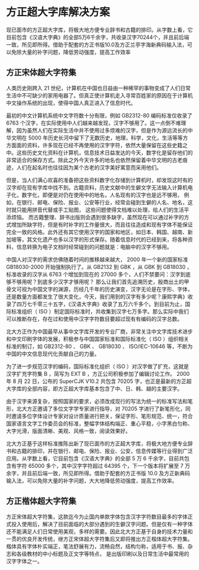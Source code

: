 # 方正超大字库解决方案

现已面市的方正超大字库，将极大地方便专业辞书和古籍的排印。从字数上看，它目前包含《汉语大字典》的全部5万6千余字，共收录汉字70244个，并且前后端一致，所见即所得。借助于配套的方正书版10.0及方正兰亭字海新典码输入法，可以免除大量的补字问题，降低劳动强度，提高工作效率

## 方正宋体超大字符集

人类历史刚跨入 21 世纪，计算机在中国也日益由一种稀罕的事物变成了人们日常生活中不可缺少的家用电器了。但真正使计算机走入寻常百姓家的原因在于计算机中文操作系统的出现，使得中国人真正进入了信息时代。

最初的中文计算机系统中文字符数十分有限，例如 GB2312-80 编码标准仅收录了 6763 个汉字，在实际使用中人们越来越发现，汉字不够用了。这一点倒不难理解，因为虽然人们在实际生活中并不使用过多烦难的汉字，但是作为源远流长的中华文明在 5000 年历史长河中留下了无数历史，地理，科学，文化，生活等等方方面面的资料，许多现在已经不再使用的汉字字符，依然大量保留在这些史籍之中。这些历史文化资料在计算机，信息技术日益发达的今天，数字化是留存他们的非常适合的保存方式。除此之外今天许多的地名也依然保留着中华文明的古老痕迹，人们在起名时也往往因为某个古老的汉字美好寓意而采用他们。

但是，当人们满心欢喜的准备把这些资料数字化存储到计算机时，却发现这时有的汉字却在现有字库中找不到。古籍资料，历史文献中的生僻文字无法输入计算机电子化，数字化，即便是对仍在使用中的地名，人名现有的汉字也是远不够用， 例如，在银行、邮电、保险、报业、公安等行业，经常会碰到生僻的人名、地名，这时就只能用拼音代替或手工贴图， 这些问题使得文档难以处理，给人们的生活平添烦恼。 而古籍整理、辞书出版则会遇到很多缺字，虽然现在可以通过补字的方式增加所缺字符，但是有时补字的工作量很大，而且往往造成和现有字体不能保证完全一致的风格。此外还有其它使用汉字的国家和地区，如日本、韩国、越南、新加坡等，其文化遗产也多以汉字的形式保存。随着信息时代的已经到来，将各种资料，信息转换为电子文档时经常碰到的问题就是：电脑中的汉字不够用。

中国人对汉字的需求仿佛随着时间的推移越来越大， 2000 年一个新的国家标准 GB18030-2000 开始强制执行了。从 GB2132 到 GBK ，从 GBK 到 GB18030 ，标准收录的汉字从 6763 个增加到现在的 27000 多个，人们不禁要问：汉字到底够不够用呢？到底多少汉字才够用呢？ 那么让我们首先追溯历史，殷商出土的甲骨文可视为中国文字的渊源，历经几千年的历史演变，汉字无论是在字形、字体，还是数量方面都发生了很大变化，今天，我们用到的汉字有多少呢？康熙字典》收录了四万七千零三十五字，《汉语大字典》收录了五万六千多个。到目前为止，国际标准组织（ ISO ）制定国际标准时，共收集到汉字七万多字。那么实际中我们可以推断存在，存在过和使用中汉字字符数目要超过现有有编码的汉字总数。

北大方正作为中国最早从事中文字库开发的专业厂商，非常关注中文字库技术进步和中文印刷字体的发展，积极参与中国国家标准和国际标准化（ ISO ）组织相关标准的制订，如 GB2312-80 、 GBK 、 GB18030 、 ISO/IEC-10646 等，不断为中国的中文信息现代化贡献自己的力量。

为了进一步规范汉字的编码，国际标准化组织（ ISO ）对汉字做了扩充，这就是汉字扩充字符集 B ，简写为 EXT B ，方正公司积极参加了编辑讨论工作。 2000 年 8 月 22 日，公布的 SuperCJK V10.2 共包含 70205 字，也正是最新的方正超大字库的全部内容，即方正超大字库基本包含了中、日、韩、越的主要汉字。

由于汉字来源复杂，按照国家的要求，必须改成现行的写法为统一的标准写法和笔形，北大方正邀请了多位文字学专家进行指导，对 70205 字进行了新笔形化，同时邀请多位字体设计专家对设计质量进行把关，保证字形、笔形规范、统一，符合国家语言文字工作委员会的标准，整幅字体结构端正、重心平稳，小字黑白匀称、大字光滑，版面清晰、美观、风格一致，阅读效果好。

北大方正基于这样标准推陈出新了现已面市的方正超大字库，将极大地方便专业辞书和古籍的排印，并在银行、邮电、保险、报业、公安，信息传媒等行业得到广泛应用。从字数上看，它目前包含《汉语大字典》的全部 5 万 6 千余字，目前共包含有字符 65000 多个，其中汉字字符超过 64395 个，下一个版本将扩展至 7 万余字，并且前后端一致，所见即所得。借助于配套的方正书版 10.0 及方正新典码输入法，可以免除大量的补字问题，大大地降低劳动强度，提高工作效率。

## 方正楷体超大字符集

方正宋体超大字符集，这款迄今为止国内单款字体包含汉字字符数目最多的字体正式投入使用后，解决了目前面临的大部分遇到的生僻汉字问题。但是仅有一种字体还不能满足人们日常使用美观，多样的需要。因此北大方正基于自身的技术力量和一贯的优良开发传统，继方正宋体超大字符集后又即将推出方正楷体超大字符集。楷体具有字体朴实端正，笔法舒展有力，流畅自然，结构匀称，适用于书、报、杂志和各级教材的中小标题及正文字等特点， 是出版印刷以及日常生活中最常用的汉字字体之一。
